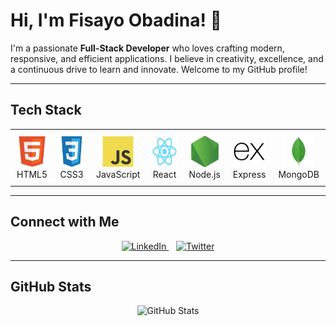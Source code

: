 # Hi, I'm Fisayo Obadina! 👋

I'm a passionate **Full-Stack Developer** who loves crafting modern, responsive, and efficient applications. I believe in creativity, excellence, and a continuous drive to learn and innovate. Welcome to my GitHub profile!

---

## Tech Stack

<table align="center">
  <tr>
    <td align="center" style="padding: 10px;">
      <img src="https://raw.githubusercontent.com/devicons/devicon/master/icons/html5/html5-original.svg" alt="HTML5" width="50" height="50" /><br>
      HTML5
    </td>
    <td align="center" style="padding: 10px;">
      <img src="https://raw.githubusercontent.com/devicons/devicon/master/icons/css3/css3-original.svg" alt="CSS3" width="50" height="50" /><br>
      CSS3
    </td>
    <td align="center" style="padding: 10px;">
      <img src="https://raw.githubusercontent.com/devicons/devicon/master/icons/javascript/javascript-original.svg" alt="JavaScript" width="50" height="50" /><br>
      JavaScript
    </td>
    <td align="center" style="padding: 10px;">
      <img src="https://raw.githubusercontent.com/devicons/devicon/master/icons/react/react-original.svg" alt="React" width="50" height="50" /><br>
      React
    </td>
    <td align="center" style="padding: 10px;">
      <img src="https://raw.githubusercontent.com/devicons/devicon/master/icons/nodejs/nodejs-original.svg" alt="Node.js" width="50" height="50" /><br>
      Node.js
    </td>
    <td align="center" style="padding: 10px;">
      <img src="https://raw.githubusercontent.com/devicons/devicon/master/icons/express/express-original.svg" alt="Express" width="50" height="50" /><br>
      Express
    </td>
    <td align="center" style="padding: 10px;">
      <img src="https://raw.githubusercontent.com/devicons/devicon/master/icons/mongodb/mongodb-original.svg" alt="MongoDB" width="50" height="50" /><br>
      MongoDB
    </td>
  </tr>
</table>

---

## Connect with Me

<p align="center">
  <a href="https://www.linkedin.com/in/fisayo-obadina-a38614267/" target="_blank">
    <img src="https://img.shields.io/badge/LinkedIn-Connect-blue" alt="LinkedIn">
  </a>
  &nbsp;&nbsp;
  <a href="https://twitter.com/fisayocoder" target="_blank">
    <img src="https://img.shields.io/twitter/follow/fisaycoder?style=social" alt="Twitter">
  </a>
</p>

---

## GitHub Stats

<p align="center">
  <img src="https://github-readme-stats.vercel.app/api?username=yourusername&show_icons=true&theme=radical" alt="GitHub Stats">
</p>
